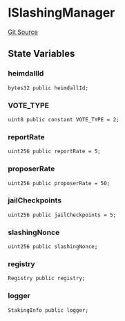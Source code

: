 # ISlashingManager
[Git Source](https://github.com/TOKnetwork/contracts/blob/155f729fd8db0676297384375468d4d45b8aa44e/contracts/staking/slashing/ISlashingManager.sol)


## State Variables
### heimdallId

```solidity
bytes32 public heimdallId;
```


### VOTE_TYPE

```solidity
uint8 public constant VOTE_TYPE = 2;
```


### reportRate

```solidity
uint256 public reportRate = 5;
```


### proposerRate

```solidity
uint256 public proposerRate = 50;
```


### jailCheckpoints

```solidity
uint256 public jailCheckpoints = 5;
```


### slashingNonce

```solidity
uint256 public slashingNonce;
```


### registry

```solidity
Registry public registry;
```


### logger

```solidity
StakingInfo public logger;
```


